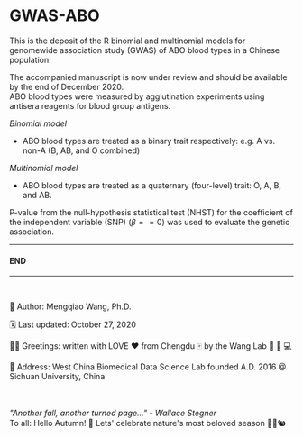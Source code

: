 # GWAS-ABO

This is the deposit of the R binomial and multinomial models for genomewide association study (GWAS) of ABO blood types in a Chinese population.

The accompanied manuscript is now under review and should be available by the end of December 2020.
<br/>
ABO blood types were measured by agglutination experiments using antisera reagents for blood group antigens. 

*Binomial model*
- ABO blood types are treated as a binary trait respectively:
  e.g. A vs. non-A (B, AB, and O combined)

*Multinomial model*
- ABO blood types are treated as a quaternary (four-level) trait:
  O, A, B, and AB.


P-value from the null-hypothesis statistical test (NHST) for the coefficient of the independent variable (SNP) ($\beta == 0$) was used to evaluate the genetic association.

-----------------------------------------------------------------------------------------------------------------------------------------------------------------------------------
#### END
-----------------------------------------------------------------------------------------------------------------------------------------------------------------------------------

<br/>

:adult: Author: Mengqiao Wang, Ph.D.

:spiral_calendar: Last updated: October 27, 2020

🤟🏻 Greetings: written with LOVE :heart: from Chengdu :mahjong: by the Wang Lab :dna: :test_tube: :computer:

📍 Address: West China Biomedical Data Science Lab founded A.D. 2016 @ Sichuan University, China

<br/><br/>
*"Another fall, another turned page..." - Wallace Stegner*
<br/>
To all: Hello Autumn! 🍂 Lets' celebrate nature's most beloved season 🦋🍁🐿️
